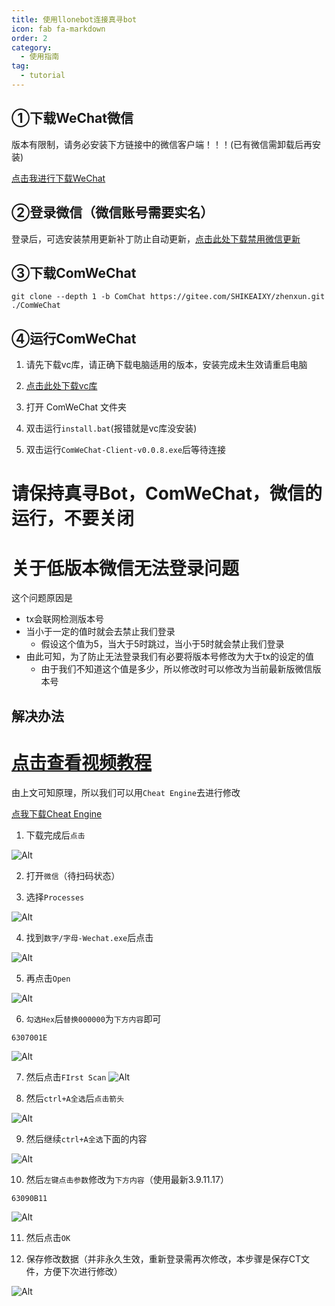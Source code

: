 ```yaml
---
title: 使用llonebot连接真寻bot
icon: fab fa-markdown
order: 2
category:
  - 使用指南
tag:
  - tutorial
---
```


## ①下载WeChat微信

版本有限制，请务必安装下方链接中的微信客户端！！！(已有微信需卸载后再安装)

[点击我进行下载WeChat](https://musetransfer.com/s/edx8lnrvo)

## ②登录微信（微信账号需要实名）

登录后，可选安装禁用更新补丁防止自动更新，[点击此处下载禁用微信更新](https://gitee.com/SHIKEAIXYY/Trss-ComWeChat-Yunzai/releases/download/1.1/禁用pc微信自动升级补丁.exe)


## ③下载ComWeChat

```
git clone --depth 1 -b ComChat https://gitee.com/SHIKEAIXY/zhenxun.git ./ComWeChat
```

## ④运行ComWeChat

1. 请先下载vc库，请正确下载电脑适用的版本，安装完成未生效请重启电脑

2. [点击此处下载vc库](https://learn.microsoft.com/zh-cn/cpp/windows/latest-supported-vc-redist?view=msvc-170)

3. 打开 ComWeChat 文件夹

4. 双击运行`install.bat`(报错就是vc库没安装)

6. 双击运行`ComWeChat-Client-v0.0.8.exe`后等待连接

# 请保持真寻Bot，ComWeChat，微信的运行，不要关闭

# 关于低版本微信无法登录问题

这个问题原因是
 - tx会联网检测版本号
 - 当小于一定的值时就会去禁止我们登录
   - 假设这个值为5，当大于5时跳过，当小于5时就会禁止我们登录
 - 由此可知，为了防止无法登录我们有必要将版本号修改为大于tx的设定的值
   - 由于我们不知道这个值是多少，所以修改时可以修改为当前最新版微信版本号
   
## 解决办法

# [点击查看视频教程](https://www.bilibili.com/video/)
<BiliBili bvid="BV1nt421A7y5" />

由上文可知原理，所以我们可以用`Cheat Engine`去进行修改

[点我下载Cheat Engine](https://www.cheatengine.org/downloads.php)

1. 下载完成后`点击`

![Alt](../Img/Cheat/Cheat1.png)

2. 打开`微信`（待扫码状态）

3. 选择`Processes`

![Alt](../Img/Cheat/Cheat2.png)

4. 找到`数字/字母-Wechat.exe`后点击

![Alt](../Img/Cheat/Cheat3.png)

5. 再点击`Open`

![Alt](../Img/Cheat/Cheat4.png)

6. `勾选Hex`后`替换000000`为`下方内容`即可

```
6307001E
```

![Alt](../Img/Cheat/Cheat5.png)

7. 然后点击`FIrst Scan`
![Alt](../Img/Cheat/Cheat6.png)

8. 然后`ctrl+A全选`后`点击箭头`

![Alt](../Img/Cheat/Cheat7.png)

9. 然后继续`ctrl+A全选`下面的内容

![Alt](../Img/Cheat/Cheat8.png)

10. 然后`左键点击参数`修改为`下方内容`（使用最新3.9.11.17）

```
63090B11
```

![Alt](../Img/Cheat/Cheat9.png)

11. 然后点击`OK`

12. 保存修改数据（并非永久生效，重新登录需再次修改，本步骤是保存CT文件，方便下次进行修改）

![Alt](../Img/Cheat/Cheat10.png)
